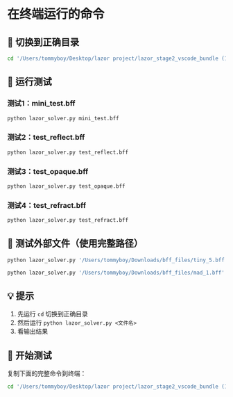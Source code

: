 # 在终端运行的命令

## 📍 切换到正确目录

```bash
cd '/Users/tommyboy/Desktop/lazor project/lazor_stage2_vscode_bundle (1)'
```

## 🎯 运行测试

### 测试1：mini_test.bff
```bash
python lazor_solver.py mini_test.bff
```

### 测试2：test_reflect.bff
```bash
python lazor_solver.py test_reflect.bff
```

### 测试3：test_opaque.bff
```bash
python lazor_solver.py test_opaque.bff
```

### 测试4：test_refract.bff
```bash
python lazor_solver.py test_refract.bff
```

## 📂 测试外部文件（使用完整路径）

```bash
python lazor_solver.py '/Users/tommyboy/Downloads/bff_files/tiny_5.bff'
```

```bash
python lazor_solver.py '/Users/tommyboy/Downloads/bff_files/mad_1.bff'
```

## 💡 提示

1. 先运行 `cd` 切换到正确目录
2. 然后运行 `python lazor_solver.py <文件名>`
3. 看输出结果

## 🎉 开始测试

复制下面的完整命令到终端：

```bash
cd '/Users/tommyboy/Desktop/lazor project/lazor_stage2_vscode_bundle (1)' && python lazor_solver.py mini_test.bff
```

